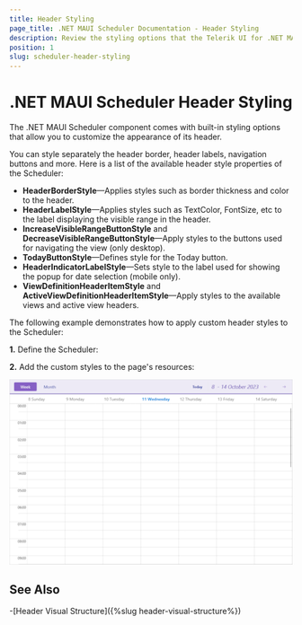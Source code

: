 ```yaml
---
title: Header Styling
page_title: .NET MAUI Scheduler Documentation - Header Styling
description: Review the styling options that the Telerik UI for .NET MAUI Scheduler control provides for its header.
position: 1
slug: scheduler-header-styling
---
```


# .NET MAUI Scheduler Header Styling

The .NET MAUI Scheduler component comes with built-in styling options that allow you to customize the appearance of its header.

You can style separately the header border, header labels, navigation buttons and more. Here is a list of the available header style properties of the Scheduler:

* **HeaderBorderStyle**&mdash;Applies styles such as border thickness and color to the header.
* **HeaderLabelStyle**&mdash;Applies styles such as TextColor, FontSize, etc to the label displaying the visible range in the header.
* **IncreaseVisibleRangeButtonStyle** and **DecreaseVisibleRangeButtonStyle**&mdash;Apply styles to the buttons used for navigating the view (only desktop).
* **TodayButtonStyle**&mdash;Defines style for the Today button.
* **HeaderIndicatorLabelStyle**&mdash;Sets style to the label used for showing the popup for date selection (mobile only).
* **ViewDefinitionHeaderItemStyle** and **ActiveViewDefinitionHeaderItemStyle**&mdash;Apply styles to the available views and active view headers.

The following example demonstrates how to apply custom header styles to the Scheduler:

**1.** Define the Scheduler:

<snippet id='scheduler-header-styling-definition'/>

**2.** Add the custom styles to the page's resources:

<snippet id='scheduler-header-styles'/>

![.NET MAUI Scheduler Header Style](images/scheduler-header-styling.png)

## See Also

-[Header Visual Structure]({%slug header-visual-structure%})